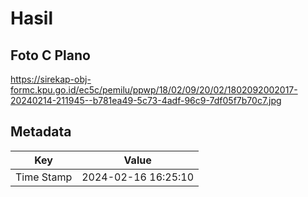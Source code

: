 # Hasil

## Foto C Plano

https://sirekap-obj-formc.kpu.go.id/ec5c/pemilu/ppwp/18/02/09/20/02/1802092002017-20240214-211945--b781ea49-5c73-4adf-96c9-7df05f7b70c7.jpg


## Metadata

| Key        | Value               |
| ---------- | ------------------- |
| Time Stamp | 2024-02-16 16:25:10 |



